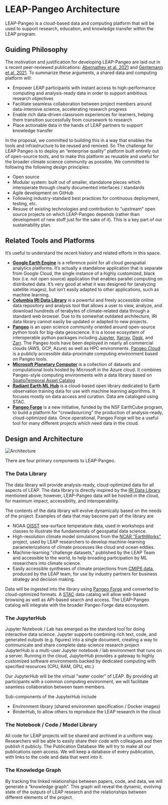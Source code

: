 # LEAP-Pangeo Architecture


LEAP-Pangeo is a cloud-based data and computing platform that will be used to support research, education, and knowledge transfer within the LEAP program.

## Guiding Philosophy
The motivation and justification for developing LEAP-Pangeo are laid out in s recent peer-reviewed publications: [Abernathey et al. 2021](https://ieeexplore.ieee.org/abstract/document/9354557/) and [Gentemann et al. 2021](https://ieeexplore.ieee.org/abstract/document/9354557/).
To summarize these arguments, a shared data and computing platform will:
- Empower LEAP participants with instant access to high-performance computing and analysis-ready data in order to support ambitious research objectives
- Facilitate seamless collaboration between project members around data-intensive science, accelerating research progress
- Enable rich data-driven classroom experiences for learners, helping them transition successfully from coursework to research
- Place actionable data in the hands of LEAP partners to support knowledge transfer

In the proposal, we committed to building this in a way that enables the tools and infrastructure to be reused and remixed.
So The challenge for LEAP Pangeo is to deploy an “enterprise quality” platform built entirely out of open-source tools, and to make this platform as reusable and useful for the broader climate science community as possible.
We committed to following the following design principles:
- Open source
- Modular system: built out of smaller, standalone pieces which interoperate through clearly documented interfaces / standards
- Agile development on GitHub
- Following industry-standard best practices for continuous deployment, testing, etc.
- Resuse of existing technologies and contribution to "upstream" open source projects on which LEAP-Pangeo depends
  (rather than development of new stuff just for the sake of it).
  This is a key part of our sustainability plan.

## Related Tools and Platforms


It’s useful to understand the recent history and related efforts in this space.

- **[Google Earth Engine](https://earthengine.google.org/)** is a reference point for all cloud geospatial analytics platforms.
  It’s actually a standalone application that is separate from Google Cloud, the single instance of a highly customized, black box (i.e. not open source)  application that enables parallel computing on distributed data.
  It’s very good at what it was designed for (analyzing satellite images), but isn’t easily adapted to other applications, such as machine learning.
- **[Columbia IRI Data Library](https://iridl.ldeo.columbia.edu/index.html)** is a powerful and freely accessible online data repository and analysis tool that allows a user to view, analyze, and download hundreds of terabytes of climate-related data through a standard web browser.
  Due to its somewhat outdated architecture, IRI data library cannot easily be updated or adapted to new projects.
- **[Pangeo](http://pangeo.io/)** is an open science community oriented around open-source python tools for big-data geoscience.
  It is a loose ecosystem of interoperable python packages including [Jupyter](https://jupyter.org/), [Xarray](http://xarray.pydata.org/), [Dask](http://dask.pydata.org/), and [Zarr](https://zarr.readthedocs.io/).
  The Pangeo tools have been deployed in nearly all commercial clouds (AWS, GCP, Azure) as well as HPC environments.
  [Pangeo Cloud](https://pangeo.io/cloud.html) is a publicly accessible data-proximate computing environment based on Pangeo tools.
- **[Microsoft Planetary Computer](https://planetarycomputer.microsoft.com/)** is a collection of datasets and computational tools hosted by Microsoft in the Azure cloud.
  It combines Pangeo-style computing environments with a data library based on [SpatioTemporal Asset Catalog](https://stacspec.org/)
- **[Radiant Earth ML Hub](https://www.radiant.earth/mlhub/)** is a cloud-based open library dedicated to Earth observation training data for use with machine learning algorithms.
  It focuses mostly on data access and curation.
  Data are cataloged using STAC.
- **[Pangeo Forge](https://pangeo-forge.org/)** is a new initiative, funded by the NSF EarthCube program, to build a platform for
  "crowdsourcing" the production of analysis-ready, cloud-optimized data.
  Once operational, Pangeo Forge will be a useful tool for many different projects which need data in the cloud.



## Design and Architecture

![Architecture](https://i.imgur.com/PVhoQUu.png)

There are four primary components to LEAP-Pangeo.

### The Data Library

The data library will provide analysis-ready, cloud-optimized data for all aspects of LEAP.
The data library is directly inspired by the [IRI Data Library](https://iridl.ldeo.columbia.edu) mentioned above; however, LEAP-Pangeo data will be hosted in the cloud, for maximum impact, accessibility, and interoperability.

The contents of the data library will evolve dynamically based on the needs of the project.
Examples of data that may become part of the library are
- NOAA [OISST](https://www.ncei.noaa.gov/products/optimum-interpolation-sst) sea-surface temperature data,
  used in workshops and classes to illustrate the fundamentals of geospatial data science.
- High-resolution climate model simulations from the [NCAR "EarthWorks"](https://news.ucar.edu/132760/csu-ncar-develop-high-res-global-model-community-use)
  project, used by LEAP researchers to develop machine-learning parameterizations of climate processes like cloud and ocean eddies.
- Machine-learning "challenge datasets," published by the LEAP Team and accessible to the world, to help broading participation
  by ML researchers into climate science.
- Easily accessible syntheses of climate projections from [CMIP6 data](https://esgf-node.llnl.gov/projects/cmip6/), produced by the LEAP team,
  for use by industry partners for business strategy and decision making.

Data will be ingested into the library using [Pangeo Forge](https://pangeo-forge.readthedocs.io/en/latest/) and converted to cloud-optimized formats.
A [STAC](https://stacspec.org/) data catalog will allow web-based browsing as well as API-based search and access.
The LEAP-Pangeo catalog will integrate with the broader Pangeo Forge data ecosystem.

### The JupyterHub

Jupyter Notebook / Lab has emerged as the standard tool for doing interactive data science.
Jupyter supports combining rich text, code, and generated outputs (e.g. figures) into a single document, creating a way to communicate and share complete data-science research project
JupyterHub is a multi-user Jupyter notebook / lab environment that runs on a server.
Running in the cloud, JupyterHub provides a gateway to highly customized software environments backed by dedicated computing with specified resources (CPU, RAM, GPU, etc.)


Our JupyterHub will be the virtual "water cooler" of LEAP.
By providing all participants with a common computing environment, we will facilitate seamless collaboration between team members.


Sub-components of the JupyterHub include
- Environment library (shared environmen specification / Docker images)
- BinderHub, to allow others to reproduce the LEAP research in the cloud


### The Notebook / Code / Model Library
All code for LEAP projects will be shared and archived in a uniform way. Researchers will be able to easily share their code with colleagues and then publish it publicly.
The Publication Database
We will try to make all our publications open access. We will keep a database of every publication, with links to the code and data that went into it.

### The Knowledge Graph
By tracking the linked relationships between papers, code, and data, we will generate a “knowledge graph”.
This graph will reveal the dynamic, evolving state of the outputs of LEAP research and the relationships between different elements of the project.
